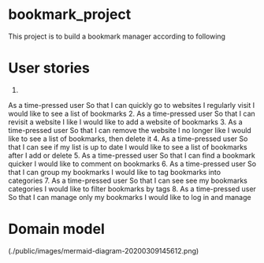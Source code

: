 # bookmark_project
This project is to build a bookmark manager according to following 

# User stories
1.
As a time-pressed user
So that I can quickly go to websites I regularly visit
I would like to see a list of bookmarks
2.
As a time-pressed user
So that I can revisit a website I like
I would like to add a website of bookmarks
3.
As a time-pressed user
So that I can remove the website I no longer like
I would like to see a list of bookmarks, then delete it
4.
As a time-pressed user
So that I can see if my list is up to date
I would like to see a list of bookmarks after I add or delete
5.
As a time-pressed user
So that I can find a bookmark quicker
I would like to comment on bookmarks 
6.
As a time-pressed user
So that I can group my bookmarks 
I would like to tag bookmarks into categories
7.
As a time-pressed user
So that I can see see my bookmarks categories 
I would like to filter bookmarks by tags 
8.
As a time-pressed user
So that I can manage only my bookmarks
I would like to log in and manage 

# Domain model 
(./public/images/mermaid-diagram-20200309145612.png)